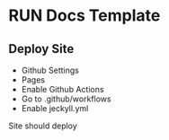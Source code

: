 # RUN Docs Template

## Deploy Site
- Github Settings
- Pages
- Enable Github Actions
- Go to .github/workflows
- Enable jeckyll.yml

Site should deploy


